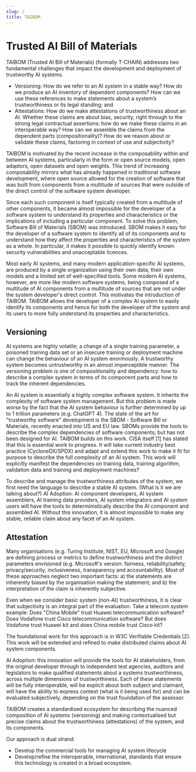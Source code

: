 ```yaml
---
slug: /
title: TAIBOM
---
```


# Trusted AI Bill of Materials

TAIBOM (Trusted AI Bill of Materials) (formally T-CHAIN) addresses two fundamental challenges that impact the development and deployment of trustworthy AI systems.
- Versioning: How do we refer to an AI system in a stable way? How do we produce an AI inventory of dependent components? How can we use these references to make statements about a system’s trustworthiness or its legal standing; and
- Attestations: How do we make attestations of trustworthiness about an AI. Whether these claims are about bias, security, right through to the strong legal contractual assertions: how do we make these claims in an interoperable way? How can we assemble the claims from the dependent parts (compositionality)? How do we reason about or validate these claims, factoring in context of use and subjectivity?

TAIBOM is motivated by the recent increase in the composability within and between AI systems, particularly in the form or open source models, open adaptors, open datasets and open weights. This trend of increasing composability mirrors what has already happened in traditional software development, where open source allowed for the creation of software that was built from components from a multitude of sources that were outside of the direct control of the software system developer.

Since each such component is itself typically created from a multitude of other components, it became almost impossible for the developer of a software system to understand its properties and characteristics or the implications of including a particular component. To solve this problem, Software Bill of Materials (SBOM) was introduced. SBOM makes it easy for the developer of a software system to identify all of its components and to understand how they affect the properties and characteristics of the system as a whole. In particular, it makes it possible to quickly identify known security vulnerabilities and unacceptable licences.

Most early AI systems, and many modern application-specific AI systems, are produced by a single organization using their own data, their own models and a limited set of well-specified tools. Some modern AI systems, however, are more like modern software systems, being composed of a multitude of AI components from a multitude of sources that are not under the system developer's direct control. This motivates the introduction of TAIBOM. TAIBOM allows the developer of a complex AI system to easily identify its components and hence for both the developer of the system and its users to more fully understand its properties and characteristics.

## Versioning
AI systems are highly volatile; a change of a single training parameter, a poisoned training data set or an insecure training or deployment machine can change the behaviour of an AI system enormously. A trustworthy system becomes untrustworthy in an almost imperceptible manner.
The versioning problem is one of compositionality and dependency: how to describe a complex system in terms of its component parts and how to track the inherent dependencies. 

An AI system is essentially a highly complex software system. It inherits the complexity of software system management. But this problem is made worse by the fact that the AI system behaviour is further determined by up to 1 trillion parameters (e.g. ChatGPT 4). The state of the art for "trustworthy software" development is the SBOM - Software Bill or Materials, recently enacted into US and EU law. SBOMs provide the tools to describe the complex dependencies of software components; but has not been designed for AI. TAIBOM builds on this work. CISA itself [1] has stated that this is essential work to progress. It will take current industry best practice (CycloneDX/SPDX) and adapt and extend this work to make it fit for purpose to describe the full complexity of an AI system. This work will explicitly manifest the dependencies on training data, training algorithm, validation data and training and deployment machines?

To describe and manage the trustworthiness attributes of the system, we first need the language to describe a stable AI system. (What is it we are talking about?)
AI Adoption: AI component developers, AI system assemblers, AI training data providers, AI system integrators and AI system users will have the tools to deterministically describe the AI component and assembled AI. Without this innovation, it is almost impossible to make any stable, reliable claim about any facet of an AI system.

## Attestation
Many organisations (e.g. Turing Institute, NIST, EU, Microsoft and Google) are defining process or metrics to define trustworthiness and the distinct parameters envisioned (e.g. Microsoft's version: fairness, reliability/safety, privacy/security, inclusiveness, transparency and accountability). Most of these approaches neglect two important facts: a) the statements are inherently biased by the organisation making the statement; and b) the interpretation of the claim is inherently subjective.

Even when we consider basic system (non-AI) trustworthiness, it is clear that subjectivity is an integral part of the evaluation. Take a telecom system example: Does "China Mobile" trust Huawei telecommunication software? Does Vodafone trust Cisco telecommunication software? But does Vodafone trust Huawei kit and does China mobile trust Cisco kit?

The foundational work for this approach is in W3C Verifiable Credentials [2]. This work will be extended and refined to make distributed claims about AI system components.

AI Adoption: this innovation will provide the tools for AI stakeholders, from the original developer through to independent test agencies, auditors and legislators to make qualified statements about a systems trustworthiness, across multiple dimensions of trustworthiness. Each of these statements will be fully interoperable, will be explicit about both subject and claimant, will have the ability to express context (what is it being used for) and can be evaluated subjectively, depending on the trust foundation of the assessor.

TAIBOM creates a standardised ecosystem for describing the nuanced composition of AI systems (versioning) and making contextualised but precise claims about the trustworthiness (attestations) of the system, and its components.

Our approach is dual strand:
- Develop the commercial tools for managing AI system lifecycle
- Develop/refine the interoperable, international, standards that ensure this technology is created in a broad ecosystem.

